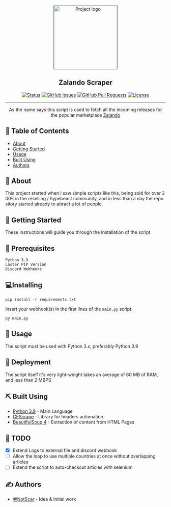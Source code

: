 <p align="center">
  <a href="" rel="noopener">
 <img width=200px height=200px src="https://i.imgur.com/45XhXmG.png" alt="Project logo"></a>
</p>

<h2 align="center">Zalando Scraper</h2>

<div align="center">

[![Status](https://img.shields.io/badge/status-active-success.svg)]()
[![GitHub Issues](https://img.shields.io/github/issues/notscar/zalando-scraper.svg)](https://github.com/NotScar/zalando-scraper/issues)
[![GitHub Pull Requests](https://img.shields.io/github/issues-pr/notscar/zalando-scraper.svg)](https://github.com/NotScar/zalando-scraper/pulls)
[![License](https://img.shields.io/badge/license-MIT-blue.svg)](/LICENSE)
</div>

---

<p align="center"> As the name says this script is used to fetch all the incoming releases for the popular marketplace <a href="https://zalando.com">Zalando</a>
    <br> 
</p>

## 📝 Table of Contents

- [About](#about)
- [Getting Started](#getting_started)
- [Usage](#usage)
- [Built Using](#built_using)
- [Authors](#authors)

## 🧐 About <a name = "about"></a>

This project started when I saw simple scripts like this, being sold for over 200€ in the reselling / hypebeast community, and in less than a day the repository started already to attract a lot of people.

## 🏁 Getting Started <a name = "getting_started"></a>

These instructions will guide you through the installation of the script

## 🧰 Prerequisites

```
Python 3.9
Laster PIP Version
Discord Webhooks
```

## 💻Installing

```
pip install -r requirements.txt
```
Insert your webhook(s) in the first lines of the `main.py` script
```
py main.py
```

## 🎈 Usage <a name="usage"></a>

The script must be used with Python 3.x, preferably Python 3.9

## 🚀 Deployment <a name = "deployment"></a>

The script itself it's very light-weight takes an average of 60 MB of RAM, and less than 2 MBPS

## ⛏️ Built Using <a name = "built_using"></a>

- [Python 3.9](https://www.python.org/) - Main Language
- [CFScrape](https://pypi.org/project/cfscrape/) - Library for headers automation
- [BeautifulSoup 4](https://beautiful-soup-4.readthedocs.io/en/latest/) - Extraction of content from HTML Pages

## 📒 TODO
- [X] Extend Logs to external file and discord webhook
- [ ] Allow the loop to use multiple countries at once without overlapping articles 
- [ ] Extend the script to auto-checkout articles with selenium

## ✍️ Authors <a name = "authors"></a>

- [@NotScar](https://github.com/NotScar) - Idea & Initial work

